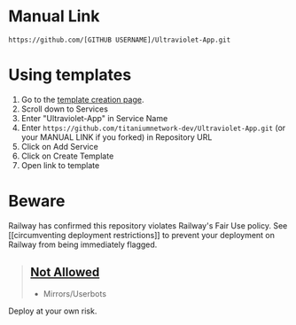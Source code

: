 # Manual Link

`https://github.com/[GITHUB USERNAME]/Ultraviolet-App.git`

# Using templates

1. Go to the [template creation page](https://railway.app/button).
2. Scroll down to Services
3. Enter "Ultraviolet-App" in Service Name
4. Enter `https://github.com/titaniumnetwork-dev/Ultraviolet-App.git` (or your MANUAL LINK if you forked) in Repository URL
5. Click on Add Service
6. Click on Create Template
7. Open link to template

# Beware

Railway has confirmed this repository violates Railway's Fair Use policy. See [[circumventing deployment restrictions]] to prevent your deployment on Railway from being immediately flagged.

> ## [Not Allowed](https://railway.app/legal/fair-use)
>
> - Mirrors/Userbots

Deploy at your own risk.
